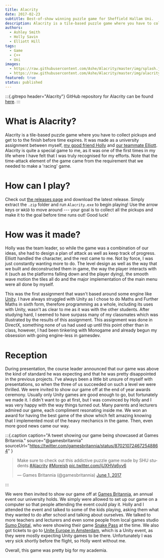 ```yaml
---
title: Alacrity
date: 2017-02-23
subtitle: Best-of-show winning puzzle game for Sheffield Hallam Uni.
description: Alacrity is a tile-based puzzle game where you have to collect pickups before time expires. We won an award for this game and got the opportunity to showcase our game next to Sumo Digital's 'Snake Pass'.
authors:
  - Ashley Smith
  - Holly Savin
  - Elliott Hill
tags:
  - Game
  - C++
  - Uni
images:
  - https://raw.githubusercontent.com/Ashe/Alacrity/master/img/splash.jpg
  - https://raw.githubusercontent.com/Ashe/Alacrity/master/img/alacrity.gif
featured: true
status: published
---
```


:::{.gitrepo header="Alacrity"}
GitHub repository for Alacrity can be found [here](https://github.com/Ashe/Alacrity).
:::

# What is Alacrity?

Alacrity is a tile-based puzzle game where you have to collect pickups and get to to the finish before time expires. It was made as a university assignment between myself, [my good friend Holly](https://twitter.com/holiwhirl) and [our teammate Elliott](https://twitter.com/MrHilster). Alacrity is quite a special game to me, as it was one of the first times in my life where I have felt that I was truly recognised for my efforts. Note that the time-attack element of the game came from the requirement that we needed to make a 'racing' game.

# How can I play?

Check out [the releases page](https://github.com/Ashe/Alacrity/releases/) and download the latest release. Simply extract the `.zip` folder and run `Alacrity.exe` to begin playing! Use the arrow keys or `WASD` to move around --- your goal is to collect all the pickups and make it to the goal before time runs out! Good luck!

# How was it made?

Holly was the team leader, so while the game was a combination of our ideas, she had to design a plan of attack as well as keep track of progress. Elliott handled the character, and the rest came to me. Not by force, I was just constantly wanting more to do. The level design as well as the way that we built and deconstructed them in game, the way the player interacts with it (such as the platforms falling down and the player dying), the smooth wave motion the tiles all do and the major implementation of the main menu were all done by myself.

This was the first assignment that wasn't based around some engine like [Unity](https://unity3d.com/). I have always struggled with Unity as I chose to do Maths and Further Maths in sixth form, therefore programming as a whole, including its uses with Unity, wasn't as clear to me as it was with the other students. After studying hard, I seemed to have surpass many of my classmates which was illustrated by the results of this assignment. This assignment was done in DirectX, something none of us had used up until this point other than in class, however, I had been tinkering with Monogame and already begun my obsession with going engine-less in gamesdev.

# Reception

During presentation, the course leader announced that our game was above the kind of standard he was expecting and that he was pretty disappointed in the previous projects. I've always been a little bit unsure of myself with presentations, so when the three of us succeeded on such a level we were thrilled. We were invited to show our game off at the end of year awards ceremony. Usually only Unity games are good enough to go, but fortunately we made it. I didn't want to go at first, but I was convinced by Holly and I was very happy with the way things turned out. Many parents and lecturers admired our game, each compliment resonating inside me. We won an award for having the best game of the show which felt amazing knowing that I implemented most of the heavy mechanics in the game. Then, even more good news came our way.

:::{.caption
  caption="A tweet showing our game being showcased at Games Britannia."
  source="@gamesbritannia"
  sourceUrl="https://twitter.com/gamesbritannia/status/870210724672548864"
}
<blockquote class="twitter-tweet"><p lang="en" dir="ltr">Make sure to check out this addictive puzzle game made by SHU students <a href="https://twitter.com/hashtag/Alacrity?src=hash&amp;ref_src=twsrc%5Etfw">#Alacrity</a> <a href="https://twitter.com/hashtag/Moreish?src=hash&amp;ref_src=twsrc%5Etfw">#Moreish</a> <a href="https://t.co/jUXHVq6yv6">pic.twitter.com/jUXHVq6yv6</a></p>&mdash; Games Britannia (@gamesbritannia) <a href="https://twitter.com/gamesbritannia/status/870210724672548864?ref_src=twsrc%5Etfw">June 1, 2017</a></blockquote> <script async src="https://platform.twitter.com/widgets.js" charset="utf-8"></script>
:::

We were then invited to show our game off at [Games Britannia](http://www.gamesbritannia.com/), an annual event our university holds. We simply were allowed to set up our game on a computer so that people attending the event could play it. Holly and I attended the event and talked to some of the kids playing, asking them what they wanted to do after school and talking about ourselves. We talked to more teachers and lecturers and even some people from local games studio [Sumo Digital](http://www.sumo-digital.com/), who were showing their game [Snake Pass](http://www.snake-pass.com/) at the time. We also got tickets to go to [Unite Europe in Amsterdam](https://unite.unity.com/2017/europe), which is a Unity event, as they were mostly expecting Unity games to be there. Unfortunately I was very sick shortly before the flight, so Holly went without me.

Overall, this game was pretty big for my academia.
